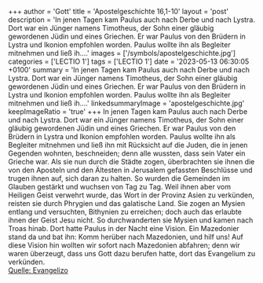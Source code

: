 +++
author = 'Gott'
title = 'Apostelgeschichte 16,1-10'
layout = 'post'
description = 'In jenen Tagen kam Paulus auch nach Derbe und nach Lystra. Dort war ein Jünger namens Timotheus, der Sohn einer gläubig gewordenen Jüdin und eines Griechen. Er war Paulus von den Brüdern in Lystra und Ikonion empfohlen worden. Paulus wollte ihn als Begleiter mitnehmen und ließ ih....'
images = ['/symbols/apostelgeschichte.jpg']
categories = ['LECTIO 1']
tags = ['LECTIO 1']
date = '2023-05-13 06:30:05 +0100'
summary = 'In jenen Tagen kam Paulus auch nach Derbe und nach Lystra. Dort war ein Jünger namens Timotheus, der Sohn einer gläubig gewordenen Jüdin und eines Griechen. Er war Paulus von den Brüdern in Lystra und Ikonion empfohlen worden. Paulus wollte ihn als Begleiter mitnehmen und ließ ih....'
linkedsummaryImage = 'apostelgeschichte.jpg'
keepImageRatio = 'true'
+++
In jenen Tagen kam Paulus auch nach Derbe und nach Lystra. Dort war ein Jünger namens Timotheus, der Sohn einer gläubig gewordenen Jüdin und eines Griechen.
Er war Paulus von den Brüdern in Lystra und Ikonion empfohlen worden.
Paulus wollte ihn als Begleiter mitnehmen und ließ ihn mit Rücksicht auf die Juden, die in jenen Gegenden wohnten, beschneiden; denn alle wussten, dass sein Vater ein Grieche war.<!--more-->
Als sie nun durch die Städte zogen, überbrachten sie ihnen die von den Aposteln und den Ältesten in Jerusalem gefassten Beschlüsse und trugen ihnen auf, sich daran zu halten.
So wurden die Gemeinden im Glauben gestärkt und wuchsen von Tag zu Tag.
Weil ihnen aber vom Heiligen Geist verwehrt wurde, das Wort in der Provinz Asien zu verkünden, reisten sie durch Phrygien und das galatische Land.
Sie zogen an Mysien entlang und versuchten, Bithynien zu erreichen; doch auch das erlaubte ihnen der Geist Jesu nicht.
So durchwanderten sie Mysien und kamen nach Troas hinab.
Dort hatte Paulus in der Nacht eine Vision. Ein Mazedonier stand da und bat ihn: Komm herüber nach Mazedonien, und hilf uns!
Auf diese Vision hin wollten wir sofort nach Mazedonien abfahren; denn wir waren überzeugt, dass uns Gott dazu berufen hatte, dort das Evangelium zu verkünden.<br> [Quelle: Evangelizo](https://evangeliumtagfuertag.org/DE/gospel)